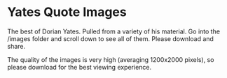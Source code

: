 # Yates Quote Images
The best of Dorian Yates. Pulled from a variety of his material. Go into the /images folder and scroll down to see all of them. Please download and share.

The quality of the images is very high (averaging 1200x2000 pixels), so please download for the best viewing experience.
